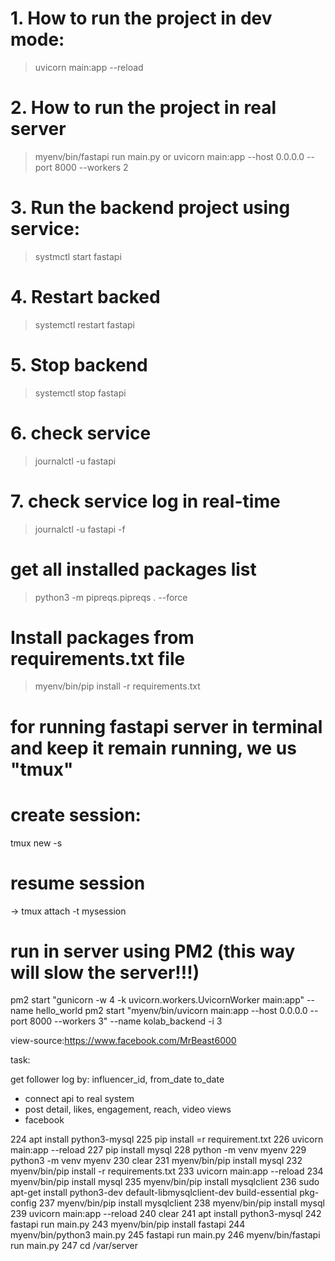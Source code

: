 # 1. How to run the project in dev mode:
>uvicorn main:app --reload

# 2. How to run the project in real server
 >myenv/bin/fastapi run main.py
or
 >uvicorn main:app --host 0.0.0.0 --port 8000 --workers 2

# 3. Run the backend project using service:
> systmctl start fastapi
# 4. Restart backed
> systemctl restart fastapi
# 5. Stop backend
> systemctl stop fastapi


# 6. check service
> journalctl -u fastapi
# 7. check service log in real-time
> journalctl -u fastapi -f



# get all installed packages list
>python3 -m  pipreqs.pipreqs . --force

# Install packages from requirements.txt file
>myenv/bin/pip install -r requirements.txt


# for running fastapi server in terminal and keep it remain running, we us "tmux"
# create session:
tmux new -s <session-name>

# resume session
-> tmux attach -t mysession







# run in server using PM2 (this way will slow the server!!!)
pm2 start "gunicorn -w 4 -k uvicorn.workers.UvicornWorker main:app" --name hello_world
pm2 start "myenv/bin/uvicorn main:app --host 0.0.0.0 --port 8000 --workers 3" --name kolab_backend -i 3

view-source:https://www.facebook.com/MrBeast6000


task:

get follower log by: influencer_id, from_date to_date


- connect api to real system
- post detail, likes, engagement, reach, video views
- facebook

























 224  apt install python3-mysql
  225  pip install =r requirement.txt 
  226  uvicorn main:app --reload
  227  pip install mysql
  228  python -m venv myenv
  229  python3 -m venv myenv
  230  clear
  231  myenv/bin/pip install mysql
  232  myenv/bin/pip install -r requirements.txt 
  233  uvicorn main:app --reload
  234  myenv/bin/pip install mysql
  235  myenv/bin/pip install mysqlclient
  236  sudo apt-get install python3-dev default-libmysqlclient-dev build-essential pkg-config
  237  myenv/bin/pip install mysqlclient
  238  myenv/bin/pip install mysql
  239  uvicorn main:app --reload
  240  clear
  241  apt install python3-mysql
  242  fastapi run main.py
  243  myenv/bin/pip install fastapi
  244  myenv/bin/python3 main.py
  245  fastapi run main.py
  246  myenv/bin/fastapi run main.py
  247  cd /var/server